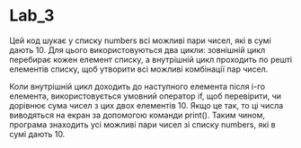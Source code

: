 # Lab_3
Цей код шукає у списку numbers всі можливі пари чисел, які в сумі дають 10. Для цього використовуються два цикли: зовнішній цикл перебирає кожен елемент списку, а внутрішній цикл проходить по решті елементів списку, щоб утворити всі можливі комбінації пар чисел.

Коли внутрішній цикл доходить до наступного елемента після i-го елемента, використовується умовний оператор if, щоб перевірити, чи дорівнює сума чисел з цих двох елементів 10. Якщо це так, то ці числа виводяться на екран за допомогою команди print(). Таким чином, програма знаходить усі можливі пари чисел зі списку numbers, які в сумі дають 10.
